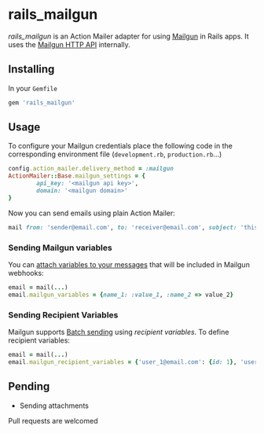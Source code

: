 # rails_mailgun

*rails_mailgun* is an Action Mailer adapter for using [Mailgun](http://www.mailgun.com/) in Rails apps. It uses the [Mailgun HTTP API](http://documentation.mailgun.com/api_reference.html) internally.

## Installing

In your `Gemfile`

```ruby
gem 'rails_mailgun'
```

## Usage

To configure your Mailgun credentials place the following code in the corresponding environment file (`development.rb`, `production.rb`...)

```ruby
config.action_mailer.delivery_method = :mailgun
ActionMailer::Base.mailgun_settings = {
		api_key: '<mailgun api key>',
		domain: '<mailgun domain>'
}
```

Now you can send emails using plain Action Mailer:

```ruby
mail from: 'sender@email.com', to: 'receiver@email.com', subject: 'this is an email'
```

### Sending Mailgun variables

You can [attach variables to your messages](http://documentation.mailgun.com/user_manual.html#attaching-data-to-messages) that will be included in Mailgun webhooks:

```ruby
email = mail(...)
email.mailgun_variables = {name_1: :value_1, :name_2 => value_2}
```

### Sending Recipient Variables

Mailgun supports [Batch sending](http://documentation.mailgun.com/user_manual.html#batch-sending) using *recipient variables*. To define recipient variables:

```ruby
email = mail(...)
email.mailgun_recipient_variables = {'user_1@email.com': {id: 1}, 'user_2@email.com': {id: 2}}
```

## Pending

 - Sending attachments

Pull requests are welcomed


